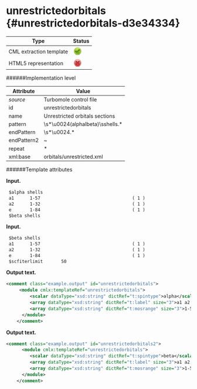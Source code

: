 # unrestrictedorbitals {#unrestrictedorbitals-d3e34334}


| Type                                                                                                                                                | Status                                                                                                                                              |
|----|----|
| CML extraction template                                                                                                                             | ![](/imgs/Total.png)                                                                                                                                |
| HTML5 representation                                                                                                                                | ![](/imgs/None.png)                                                                                                                                 |

######Implementation level

| Attribute                                                                                                                                           | Value                                                                                                                                               |
|----|----|
| *source*                                                                                                                                            | Turbomole control file                                                                                                                              |
| id                                                                                                                                                  | unrestrictedorbitals                                                                                                                                |
| name                                                                                                                                                | Unrestricted orbitals sections                                                                                                                      |
| pattern                                                                                                                                             | \\s\*\\u0024(alphaIbeta)\\sshells.\*                                                                                                                |
| endPattern                                                                                                                                          | \\s\*\\u0024.\*                                                                                                                                     |
| endPattern2                                                                                                                                         | \~                                                                                                                                                  |
| repeat                                                                                                                                              | \*                                                                                                                                                  |
| xml:base                                                                                                                                            | orbitals/unrestricted.xml                                                                                                                           |

######Template attributes

**Input.**

     $alpha shells
     a1      1-57                                   ( 1 )
     a2      1-32                                   ( 1 )
     e       1-84                                   ( 1 )
     $beta shells   
        

**Input.**

     $beta shells
     a1      1-57                                   ( 1 )
     a2      1-32                                   ( 1 )
     e       1-84                                   ( 1 )
     $scfiterlimit       50     
        

**Output text.**

```xml
<comment class="example.output" id="unrestrictedorbitals">
     <module cmlx:templateRef="unrestrictedorbitals">
         <scalar dataType="xsd:string" dictRef="t:spintype">alpha</scalar>
         <array dataType="xsd:string" dictRef="t:label" size="3">a1 a2 e</array>
         <array dataType="xsd:string" dictRef="t:mosrange" size="3">1-57 1-32 1-84</array>
      </module>
    </comment>
```

**Output text.**

```xml
<comment class="example.output" id="unrestrictedorbitals2">   
      <module cmlx:templateRef="unrestrictedorbitals">
         <scalar dataType="xsd:string" dictRef="t:spintype">beta</scalar>
         <array dataType="xsd:string" dictRef="t:label" size="3">a1 a2 e</array>
         <array dataType="xsd:string" dictRef="t:mosrange" size="3">1-57 1-32 1-84</array>
      </module>   
    </comment>
```
